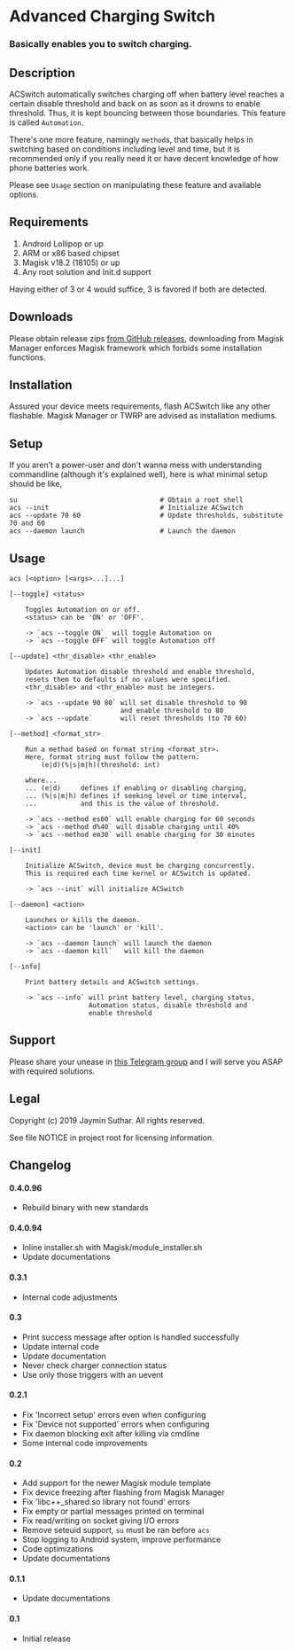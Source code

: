 # Advanced Charging Switch

### Basically enables you to switch charging.

## Description

ACSwitch automatically switches charging off when battery level reaches a certain
disable threshold and back on as soon as it drowns to enable threshold. Thus, it
is kept bouncing between those boundaries. This feature is called `Automation`.

There's one more feature, namingly `method`s, that basically helps in switching
based on conditions including level and time, but it is recommended only if you
really need it or have decent knowledge of how phone batteries work.

Please see `Usage` section on manipulating these feature and available options.

## Requirements

1. Android Lollipop or up
2. ARM or x86 based chipset
3. Magisk v18.2 (18105) or up
4. Any root solution and Init.d support

Having either of 3 or 4 would suffice, 3 is favored if both are detected.

## Downloads

Please obtain release zips [from GitHub releases](https://github.com/Magisk-Modules-Repo/ACSwitch/releases),
downloading from Magisk Manager enforces Magisk framework which forbids some
installation functions.

## Installation

Assured your device meets requirements, flash ACSwitch like any other flashable.
Magisk Manager or TWRP are advised as installation mediums.

## Setup

If you aren't a power-user and don't wanna mess with understanding commandline
(although it's explained well), here is what minimal setup should be like,

    su                                    # Obtain a root shell
    acs --init                            # Initialize ACSwitch
    acs --update 70 60                    # Update thresholds, substitute 70 and 60
    acs --daemon launch                   # Launch the daemon

## Usage

`acs [<option> [<args>...]...]`

    [--toggle] <status>

        Toggles Automation on or off.
        <status> can be 'ON' or 'OFF'.

        -> `acs --toggle ON`  will toggle Automation on
        -> `acs --toggle OFF` will toggle Automation off

    [--update] <thr_disable> <thr_enable>

        Updates Automation disable threshold and enable threshold,
        resets them to defaults if no values were specified.
        <thr_disable> and <thr_enable> must be integers.

        -> `acs --update 90 80` will set disable threshold to 90
                                and enable threshold to 80
        -> `acs --update`       will reset thresholds (to 70 60)

    [--method] <format_str>

        Run a method based on format string <format_str>.
        Here, format string must follow the pattern:
            (e|d)(%|s|m|h)(threshold: int)

        where...
        ... (e|d)     defines if enabling or disabling charging,
        ... (%|s|m|h) defines if seeking level or time interval,
        ...           and this is the value of threshold.

        -> `acs --method es60` will enable charging for 60 seconds
        -> `acs --method d%40` will disable charging until 40%
        -> `acs --method em30` will enable charging for 30 minutes

    [--init]

        Initialize ACSwitch, device must be charging concurrently.
        This is required each time kernel or ACSwitch is updated.

        -> `acs --init` will initialize ACSwitch

    [--daemon] <action>

        Launches or kills the daemon.
        <action> can be 'launch' or 'kill'.

        -> `acs --daemon launch` will launch the daemon
        -> `acs --daemon kill`   will kill the daemon

    [--info]

        Print battery details and ACSwitch settings.

        -> `acs --info` will print battery level, charging status,
                        Automation status, disable threshold and
                        enable threshold

## Support

Please share your unease in [this Telegram group](https://t.me/joinchat/JUfXGwuAuzKxo5boALVf1w)
and I will serve you ASAP with required solutions.

## Legal

Copyright (c) 2019 Jaymin Suthar. All rights reserved.

See file NOTICE in project root for licensing information.

## Changelog

#### 0.4.0.96

- Rebuild binary with new standards

#### 0.4.0.94

- Inline installer.sh with Magisk/module_installer.sh
- Update documentations

#### 0.3.1

- Internal code adjustments

#### 0.3

- Print success message after option is handled successfully
- Update internal code
- Update documentation
- Never check charger connection status
- Use only those triggers with an uevent

#### 0.2.1

- Fix 'Incorrect setup' errors even when configuring
- Fix 'Device not supported' errors when configuring
- Fix daemon blocking exit after killing via cmdline
- Some internal code improvements

#### 0.2

- Add support for the newer Magisk module template
- Fix device freezing after flashing from Magisk Manager
- Fix 'libc++_shared.so library not found' errors
- Fix empty or partial messages printed on terminal
- Fix read/writing on socket giving I/O errors
- Remove seteuid support, `su` must be ran before `acs`
- Stop logging to Android system, improve performance
- Code optimizations
- Update documentations

#### 0.1.1

- Update documentations

#### 0.1

- Initial release
